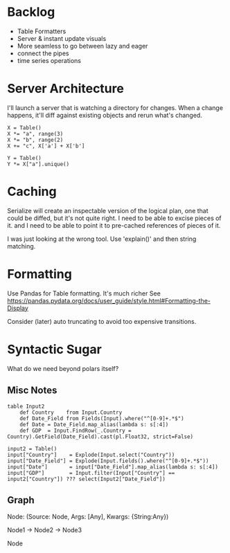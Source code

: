 # Backlog

* Table Formatters
* Server & instant update visuals
* More seamless to go between lazy and eager
* connect the pipes
* time series operations

# Server Architecture

I'll launch a server that is watching a directory for changes.
When a change happens, it'll diff against existing objects and rerun what's changed.

```
X = Table()
X *= "a", range(3)
X *= "b", range(2)
X += "c", X['a'] + X['b']

Y = Table()
Y *= X["a"].unique()
```

# Caching

Serialize will create an inspectable version of the logical plan, one that could be diffed,
but it's not quite right. I need to be able to excise pieces of it. and I need to be able
to point it to pre-cached references of pieces of it.

I was just looking at the wrong tool. Use 'explain()' and then string matching. 

# Formatting

Use Pandas for Table formatting. It's much richer
See https://pandas.pydata.org/docs/user_guide/style.html#Formatting-the-Display

Consider (later) auto truncating to avoid too expensive transitions.


# Syntactic Sugar

What do we need beyond polars itself?

## Misc Notes

```
table Input2
    def Country    from Input.Country
    def Date_Field from Fields(Input).where("^[0-9]+.*$")
    def Date = Date_Field.map_alias(lambda s: s[:4])
    def GDP  = Input.FindRow(_.Country = Country).GetField(Date_Field).cast(pl.Float32, strict=False)
```

```
input2 = Table()
input["Country"]    = Explode(Input.select("Country"))
input["Date_Field"] = Explode(Input.fields().where("^[0-9]+.*$"))
input["Date"]       = input["Date_Field"].map_alias(lambda s: s[:4])
input["GDP"]        = Input.filter(Input["Country"] == input2["Country"]) ??? select(Input2["Date_Field"])
```

## Graph

Node: (Source: Node, Args: [Any], Kwargs: {String:Any})

Node1 -> Node2 -> Node3


Node